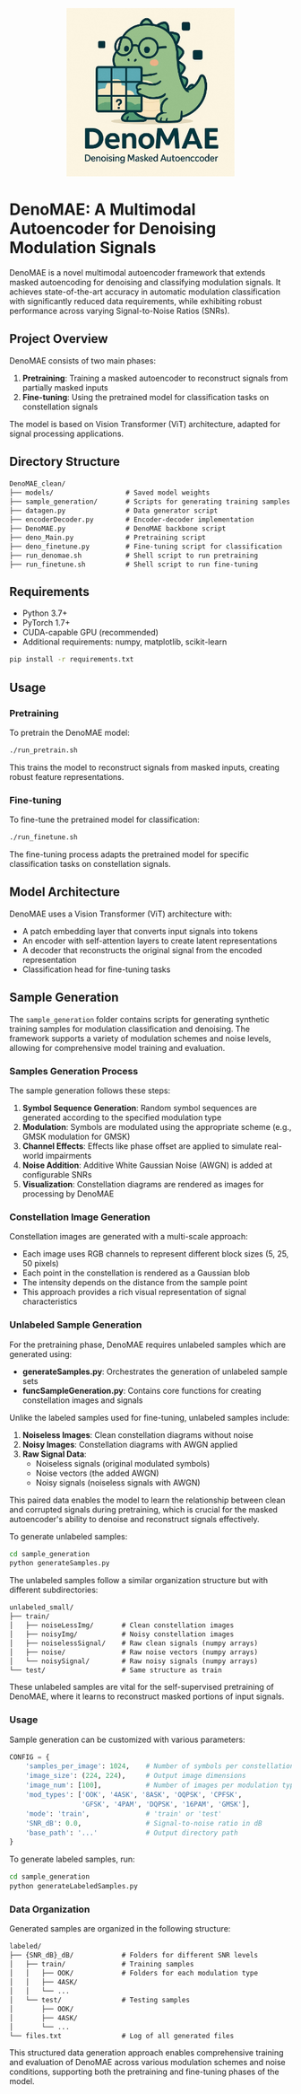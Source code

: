 <p align="center">
  <img src="denoMAE.jpeg" alt="DenoMAE Logo" width="300"/>
</p>

# DenoMAE: A Multimodal Autoencoder for Denoising Modulation Signals

DenoMAE is a novel multimodal autoencoder framework that extends masked autoencoding for denoising and classifying modulation signals. It achieves state-of-the-art accuracy in automatic modulation classification with significantly reduced data requirements, while exhibiting robust performance across varying Signal-to-Noise Ratios (SNRs).

## Project Overview

DenoMAE consists of two main phases:
1. **Pretraining**: Training a masked autoencoder to reconstruct signals from partially masked inputs
2. **Fine-tuning**: Using the pretrained model for classification tasks on constellation signals

The model is based on Vision Transformer (ViT) architecture, adapted for signal processing applications.

## Directory Structure

```
DenoMAE_clean/
├── models/                  # Saved model weights
├── sample_generation/       # Scripts for generating training samples
├── datagen.py               # Data generator script
├── encoderDecoder.py        # Encoder-decoder implementation
├── DenoMAE.py               # DenoMAE backbone script
├── deno_Main.py             # Pretraining script
├── deno_finetune.py         # Fine-tuning script for classification
├── run_denomae.sh           # Shell script to run pretraining
├── run_finetune.sh          # Shell script to run fine-tuning
```

## Requirements

- Python 3.7+
- PyTorch 1.7+
- CUDA-capable GPU (recommended)
- Additional requirements: numpy, matplotlib, scikit-learn

```bash
pip install -r requirements.txt
```

## Usage

### Pretraining

To pretrain the DenoMAE model:

```bash
./run_pretrain.sh
```

This trains the model to reconstruct signals from masked inputs, creating robust feature representations.

### Fine-tuning

To fine-tune the pretrained model for classification:

```bash
./run_finetune.sh
```

The fine-tuning process adapts the pretrained model for specific classification tasks on constellation signals.

## Model Architecture

DenoMAE uses a Vision Transformer (ViT) architecture with:
- A patch embedding layer that converts input signals into tokens
- An encoder with self-attention layers to create latent representations
- A decoder that reconstructs the original signal from the encoded representation
- Classification head for fine-tuning tasks

## Sample Generation

The `sample_generation` folder contains scripts for generating synthetic training samples for modulation classification and denoising. The framework supports a variety of modulation schemes and noise levels, allowing for comprehensive model training and evaluation.

### Samples Generation Process

The sample generation follows these steps:

1. **Symbol Sequence Generation**: Random symbol sequences are generated according to the specified modulation type
2. **Modulation**: Symbols are modulated using the appropriate scheme (e.g., GMSK modulation for GMSK)
3. **Channel Effects**: Effects like phase offset are applied to simulate real-world impairments
4. **Noise Addition**: Additive White Gaussian Noise (AWGN) is added at configurable SNRs
5. **Visualization**: Constellation diagrams are rendered as images for processing by DenoMAE

### Constellation Image Generation

Constellation images are generated with a multi-scale approach:
- Each image uses RGB channels to represent different block sizes (5, 25, 50 pixels)
- Each point in the constellation is rendered as a Gaussian blob
- The intensity depends on the distance from the sample point
- This approach provides a rich visual representation of signal characteristics

### Unlabeled Sample Generation

For the pretraining phase, DenoMAE requires unlabeled samples which are generated using:

- **generateSamples.py**: Orchestrates the generation of unlabeled sample sets
- **funcSampleGeneration.py**: Contains core functions for creating constellation images and signals

Unlike the labeled samples used for fine-tuning, unlabeled samples include:

1. **Noiseless Images**: Clean constellation diagrams without noise
2. **Noisy Images**: Constellation diagrams with AWGN applied
3. **Raw Signal Data**: 
   - Noiseless signals (original modulated symbols)
   - Noise vectors (the added AWGN)
   - Noisy signals (noiseless signals with AWGN)

This paired data enables the model to learn the relationship between clean and corrupted signals during pretraining, which is crucial for the masked autoencoder's ability to denoise and reconstruct signals effectively.

To generate unlabeled samples:

```bash
cd sample_generation
python generateSamples.py
```

The unlabeled samples follow a similar organization structure but with different subdirectories:

```
unlabeled_small/
├── train/
│   ├── noiseLessImg/       # Clean constellation images
│   ├── noisyImg/           # Noisy constellation images
│   ├── noiselessSignal/    # Raw clean signals (numpy arrays)
│   ├── noise/              # Raw noise vectors (numpy arrays)
│   └── noisySignal/        # Raw noisy signals (numpy arrays)
└── test/                   # Same structure as train
```

These unlabeled samples are vital for the self-supervised pretraining of DenoMAE, where it learns to reconstruct masked portions of input signals.

### Usage

Sample generation can be customized with various parameters:

```python
CONFIG = {
    'samples_per_image': 1024,    # Number of symbols per constellation image
    'image_size': (224, 224),     # Output image dimensions
    'image_num': [100],           # Number of images per modulation type
    'mod_types': ['OOK', '4ASK', '8ASK', 'OQPSK', 'CPFSK', 
                  'GFSK', '4PAM', 'DQPSK', '16PAM', 'GMSK'],
    'mode': 'train',              # 'train' or 'test' 
    'SNR_dB': 0.0,                # Signal-to-noise ratio in dB
    'base_path': '...'            # Output directory path
}
```

To generate labeled samples, run:

```bash
cd sample_generation
python generateLabeledSamples.py
```

### Data Organization

Generated samples are organized in the following structure:

```
labeled/
├── {SNR_dB}_dB/            # Folders for different SNR levels
│   ├── train/              # Training samples
│   │   ├── OOK/            # Folders for each modulation type
│   │   ├── 4ASK/
│   │   └── ...
│   └── test/               # Testing samples
│       ├── OOK/
│       ├── 4ASK/
│       └── ...
└── files.txt               # Log of all generated files
```

This structured data generation approach enables comprehensive training and evaluation of DenoMAE across various modulation schemes and noise conditions, supporting both the pretraining and fine-tuning phases of the model.

